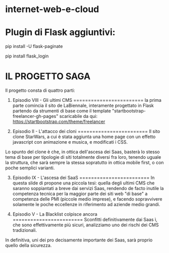 # internet-web-e-cloud


Plugin di Flask aggiuntivi:
========================

pip install -U flask-paginate



pip install flask_login



IL PROGETTO SAGA
========================
Il progetto  consta di quattro  parti: 

1) Episodio VIII - Gli ultimi CMS
========================
la prima parte comincia il sito de LaBiennale, 
interamente progettato in Flask partendo da strumenti di base 
come il template "startbootstrap-freelancer-gh-pages" scaricabile da qui: 
https://startbootstrap.com/theme/freelancer


2) Episodio II - L'attacco dei cloni
========================
Il sito clone StarWars, a cui è stata aggiunta una home page
con un effetto javascript con animazione e musica, 
e modificati i CSS. 

Lo spunto del clone è che, in ottica dell'ascesa dei Saas, 
basterà lo stesso tema di base per tipologie di siti totalmente diversi fra loro, 
tenendo uguale la struttura, che sarà sempre la stessa sopratutto in ottica 
mobile first, o con poche semplici varianti. 


3)  Episodio IX - L'ascesa dei SaaS
========================
In questa slide di propone una piccola tesi: quella degli ultimi CMS che saranno 
soppiantati a breve dai servizi Saas, rendendo de facto inutile la competenza tecnica
per la maggior parte dei siti web "di base" a competenza delle PMI (piccole medio imprese), 
e facendo sopravvivere solamente
le poche eccellenze in riferimento ad aziende medio grandi. 



4) Episodio V - La Blacklist colpisce ancora
========================
Sconfitti definitivamente dai Saas ì, che sono effettivamente più sicuri, 
analizziamo uno dei rischi dei CMS tradizionali. 

In definitiva, uni dei pro decisamente importante dei Saas, sarà proprio
quello della sicurezza.


